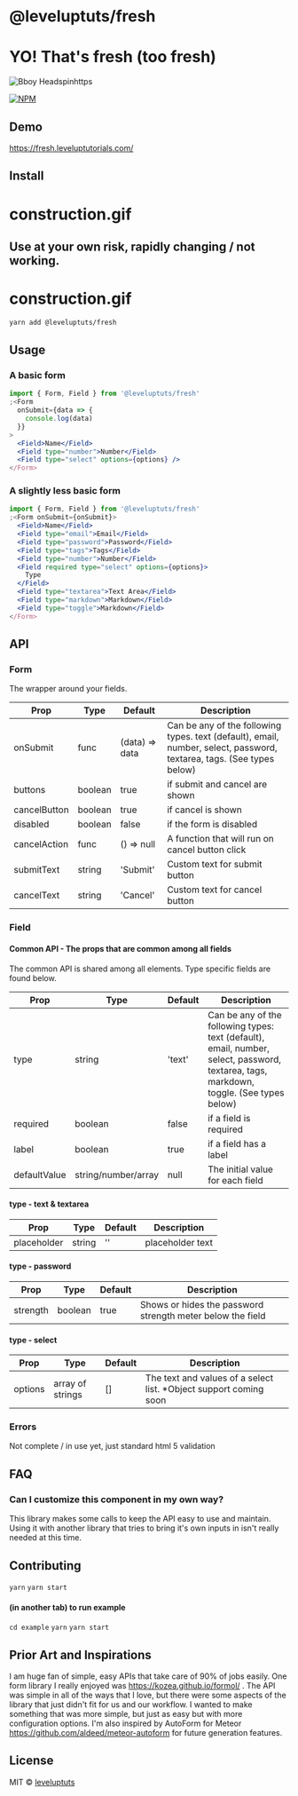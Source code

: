 # @leveluptuts/fresh

# YO! That's fresh (too fresh)

![Bboy Headspinhttps](https://media.giphy.com/media/mKMGLhoD8L4yc/giphy.gif)

[![NPM](https://img.shields.io/npm/v/@leveluptuts/fresh?color=82d8d8&logoColor=524763&style=for-the-badge)](https://www.npmjs.com/package/@leveluptuts/fresh)

## Demo

https://fresh.leveluptutorials.com/

## Install

# construction.gif

## Use at your own risk, rapidly changing / not working.

# construction.gif

```bash
yarn add @leveluptuts/fresh
```

## Usage

### A basic form

```jsx
import { Form, Field } from '@leveluptuts/fresh'
;<Form
  onSubmit={data => {
    console.log(data)
  }}
>
  <Field>Name</Field>
  <Field type="number">Number</Field>
  <Field type="select" options={options} />
</Form>
```

### A slightly less basic form

```jsx
import { Form, Field } from '@leveluptuts/fresh'
;<Form onSubmit={onSubmit}>
  <Field>Name</Field>
  <Field type="email">Email</Field>
  <Field type="password">Password</Field>
  <Field type="tags">Tags</Field>
  <Field type="number">Number</Field>
  <Field required type="select" options={options}>
    Type
  </Field>
  <Field type="textarea">Text Area</Field>
  <Field type="markdown">Markdown</Field>
  <Field type="toggle">Markdown</Field>
</Form>
```

## API

### Form

The wrapper around your fields.

| Prop         | Type    | Default        | Description                                                                                                           |
| ------------ | ------- | -------------- | --------------------------------------------------------------------------------------------------------------------- |
| onSubmit     | func    | (data) => data | Can be any of the following types. text (default), email, number, select, password, textarea, tags. (See types below) |  |
| buttons      | boolean | true           | if submit and cancel are shown                                                                                        |
| cancelButton | boolean | true           | if cancel is shown                                                                                                    |
| disabled     | boolean | false          | if the form is disabled                                                                                               |
| cancelAction | func    | () => null     | A function that will run on cancel button click                                                                       |  |
| submitText   | string  | 'Submit'       | Custom text for submit button                                                                                         |
| cancelText   | string  | 'Cancel'       | Custom text for cancel button                                                                                         |

### Field

#### Common API - The props that are common among all fields

The common API is shared among all <Field /> elements. Type specific fields are found below.

| Prop         | Type                | Default | Description                                                                                                                             |
| ------------ | ------------------- | ------- | --------------------------------------------------------------------------------------------------------------------------------------- |
| type         | string              | 'text'  | Can be any of the following types: text (default), email, number, select, password, textarea, tags, markdown, toggle. (See types below) |
| required     | boolean             | false   | if a field is required                                                                                                                  |
| label        | boolean             | true    | if a field has a label                                                                                                                  |
| defaultValue | string/number/array | null    | The initial value for each field                                                                                                        |

#### type - text & textarea

| Prop        | Type   | Default | Description      |
| ----------- | ------ | ------- | ---------------- |
| placeholder | string | ''      | placeholder text |

#### type - password

| Prop     | Type    | Default | Description                                                |
| -------- | ------- | ------- | ---------------------------------------------------------- |
| strength | boolean | true    | Shows or hides the password strength meter below the field |

#### type - select

| Prop    | Type             | Default | Description                                                        |
| ------- | ---------------- | ------- | ------------------------------------------------------------------ |
| options | array of strings | []      | The text and values of a select list. \*Object support coming soon |

### Errors

Not complete / in use yet, just standard html 5 validation

## FAQ

### Can I customize this component in my own way?

This library makes some calls to keep the API easy to use and maintain. Using it with another library that tries to bring it's own inputs in isn't really needed at this time.

## Contributing

`yarn`
`yarn start`

#### (in another tab) to run example

`cd example`
`yarn`
`yarn start`

## Prior Art and Inspirations

I am huge fan of simple, easy APIs that take care of 90% of jobs easily.
One form library I really enjoyed was https://kozea.github.io/formol/ .
The API was simple in all of the ways that I love, but there were some aspects of the library that just didn't fit for us and our workflow.
I wanted to make something that was more simple, but just as easy but with more configuration options.
I'm also inspired by AutoForm for Meteor https://github.com/aldeed/meteor-autoform for future generation features.

## License

MIT © [leveluptuts](https://github.com/leveluptuts)
